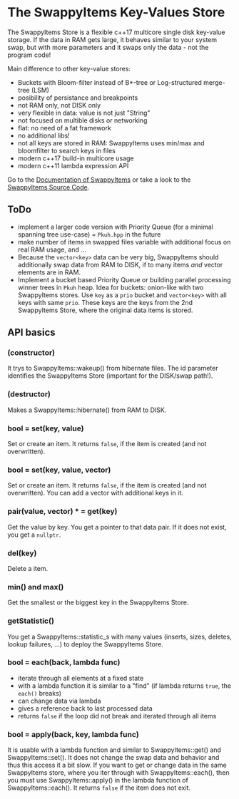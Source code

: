 # The SwappyItems Key-Values Store

The SwappyItems Store is a flexible c++17 multicore single disk key-value storage.
If the data in RAM gets large, it behaves similar to your system swap, but
with more parameters and it swaps only the data - not the program code!

Main difference to other key-value stores:

- Buckets with Bloom-filter instead of B*-tree or Log-structured merge-tree (LSM)
- posibility of persistance and breakpoints
- not RAM only, not DISK only
- very flexible in data: value is not just "String"
- not focused on multible disks or networking
- flat: no need of a fat framework
- no additional libs!
- not all keys are stored in RAM: SwappyItems uses min/max and bloomfilter to search keys in files
- modern c++17 build-in multicore usage
- modern c++11 lambda expression API

Go to the [Documentation of SwappyItems](https://no-go.github.io/SwappyItems/)
or take a look to the [SwappyItems Source Code](https://github.com/no-go/SwappyItems/).

## ToDo

- implement a larger code version with Priority Queue (for a minimal spanning
  tree use-case) = `Pkuh.hpp` in the future
- make number of items in swapped files variable with additional focus on real
  RAM usage, and ...
- Because the `vector<key>` data can be very big, SwappyItems should additionally
  swap data from RAM to DISK, if to many items *and* vector elements are in RAM.
- Implement a bucket based Priority Queue or building parallel processing winner trees in `Pkuh` heap.
  Idea for buckets: onion-like with two SwappyItems stores. Use `key` as
  a `prio` bucket and `vector<key>` with all keys with same `prio`. These keys are the keys from the
  2nd SwappyItems Store, where the original data items is stored.

## API basics

### (constructor)

It trys to SwappyItems::wakeup() from hibernate files. The id parameter identifies 
the SwappyItems Store (important for the DISK/swap path!).

### (destructor)

Makes a SwappyItems::hibernate() from RAM to DISK.

### bool = set(key, value)

Set or create an item. It returns `false`, if the item is created (and not overwritten).

### bool = set(key, value, vector<keys>)

Set or create an item. It returns `false`, if the item is created (and not overwritten).
You can add a vector with additional keys in it.

### pair(value, vector<keys>) * = get(key)

Get the value by key. You get a pointer to that data pair. If it does not exist, you get a `nullptr`.

### del(key)

Delete a item.

### min() and max()

Get the smallest or the biggest key in the SwappyItems Store.

### getStatistic()

You get a SwappyItems::statistic_s with many values (inserts, sizes, deletes, lookup failures, ...) to
deploy the SwappyItems Store.

### bool = each(back, lambda func)

- iterate through all elements at a fixed state
- with a lambda function it is similar to a "find" (if lambda returns `true`, the `each()` breaks)
- can change data via lambda
- gives a reference back to last processed data
- returns `false` if the loop did not break and iterated through all items

### bool = apply(back, key, lambda func)

It is usable with a lambda function and similar to SwappyItems::get() and SwappyItems::set().
It does not change the swap data and behavior and thus this access it a bit slow.
If you want to get or change data in the same SwappyItems store, where you
iter through with SwappyItems::each(), then you must use SwappyItems::apply() in the lambda
function of SwappyItems::each(). It returns `false` if the item does not exit.

